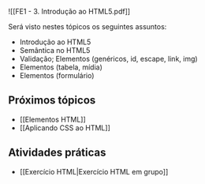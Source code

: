 ![[FE1 - 3. Introdução ao HTML5.pdf]]

Será visto nestes tópicos os seguintes assuntos:
- Introdução ao HTML5
- Semântica no HTML5
- Validação; Elementos (genéricos, id, escape, link, img)
- Elementos (tabela, mídia)
- Elementos (formulário)
## Próximos tópicos
- [[Elementos HTML]] 
- [[Aplicando CSS ao HTML]]

## Atividades práticas
- [[Exercício HTML|Exercício HTML em grupo]]




